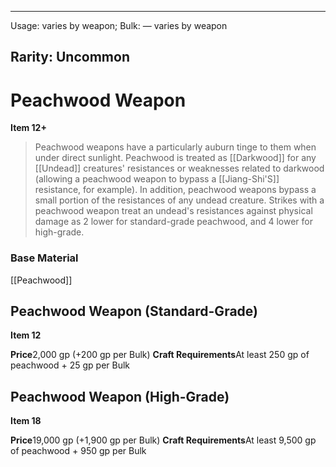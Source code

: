 
---
Usage: varies by weapon;
Bulk: — varies by weapon

Rarity: Uncommon
---

# Peachwood Weapon

**Item 12+**

> Peachwood weapons have a particularly auburn tinge to them when under direct sunlight. Peachwood is treated as [[Darkwood]] for any [[Undead]] creatures' resistances or weaknesses related to darkwood (allowing a peachwood weapon to bypass a [[Jiang-Shi'S]] resistance, for example). In addition, peachwood weapons bypass a small portion of the resistances of any undead creature. Strikes with a peachwood weapon treat an undead's resistances against physical damage as 2 lower for standard-grade peachwood, and 4 lower for high-grade.

### Base Material

[[Peachwood]]

## Peachwood Weapon (Standard-Grade)

**Item 12**

**Price**2,000 gp (+200 gp per Bulk)
**Craft Requirements**At least 250 gp of peachwood + 25 gp per Bulk

## Peachwood Weapon (High-Grade)

**Item 18**

**Price**19,000 gp (+1,900 gp per Bulk)
**Craft Requirements**At least 9,500 gp of peachwood + 950 gp per Bulk
